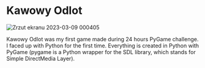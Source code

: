 # Kawowy Odlot
![Zrzut ekranu 2023-03-09 000405](https://user-images.githubusercontent.com/100734139/223861003-acec1583-15da-43eb-ae6d-0fd22607547e.png)


Kawowy Odlot was my first game made during 24 hours PyGame challenge. I faced up with Python for the first time. Everything is created in Python with PyGame (pygame is a Python wrapper for the SDL library, which stands for Simple DirectMedia Layer).
